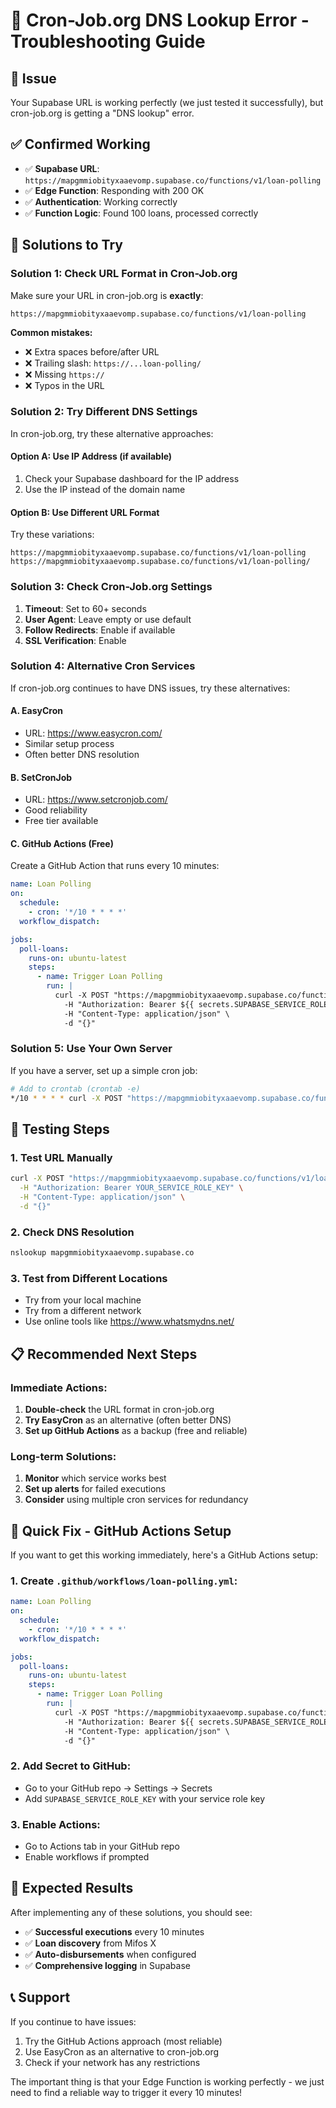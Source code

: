 # 🔧 Cron-Job.org DNS Lookup Error - Troubleshooting Guide

## 🎯 Issue
Your Supabase URL is working perfectly (we just tested it successfully), but cron-job.org is getting a "DNS lookup" error.

## ✅ Confirmed Working
- ✅ **Supabase URL**: `https://mapgmmiobityxaaevomp.supabase.co/functions/v1/loan-polling`
- ✅ **Edge Function**: Responding with 200 OK
- ✅ **Authentication**: Working correctly
- ✅ **Function Logic**: Found 100 loans, processed correctly

## 🔧 Solutions to Try

### Solution 1: Check URL Format in Cron-Job.org
Make sure your URL in cron-job.org is **exactly**:
```
https://mapgmmiobityxaaevomp.supabase.co/functions/v1/loan-polling
```

**Common mistakes:**
- ❌ Extra spaces before/after URL
- ❌ Trailing slash: `https://...loan-polling/`
- ❌ Missing `https://`
- ❌ Typos in the URL

### Solution 2: Try Different DNS Settings
In cron-job.org, try these alternative approaches:

#### Option A: Use IP Address (if available)
1. Check your Supabase dashboard for the IP address
2. Use the IP instead of the domain name

#### Option B: Use Different URL Format
Try these variations:
```
https://mapgmmiobityxaaevomp.supabase.co/functions/v1/loan-polling
https://mapgmmiobityxaaevomp.supabase.co/functions/v1/loan-polling/
```

### Solution 3: Check Cron-Job.org Settings
1. **Timeout**: Set to 60+ seconds
2. **User Agent**: Leave empty or use default
3. **Follow Redirects**: Enable if available
4. **SSL Verification**: Enable

### Solution 4: Alternative Cron Services
If cron-job.org continues to have DNS issues, try these alternatives:

#### A. EasyCron
- URL: https://www.easycron.com/
- Similar setup process
- Often better DNS resolution

#### B. SetCronJob
- URL: https://www.setcronjob.com/
- Good reliability
- Free tier available

#### C. GitHub Actions (Free)
Create a GitHub Action that runs every 10 minutes:
```yaml
name: Loan Polling
on:
  schedule:
    - cron: '*/10 * * * *'
  workflow_dispatch:

jobs:
  poll-loans:
    runs-on: ubuntu-latest
    steps:
      - name: Trigger Loan Polling
        run: |
          curl -X POST "https://mapgmmiobityxaaevomp.supabase.co/functions/v1/loan-polling" \
            -H "Authorization: Bearer ${{ secrets.SUPABASE_SERVICE_ROLE_KEY }}" \
            -H "Content-Type: application/json" \
            -d "{}"
```

### Solution 5: Use Your Own Server
If you have a server, set up a simple cron job:
```bash
# Add to crontab (crontab -e)
*/10 * * * * curl -X POST "https://mapgmmiobityxaaevomp.supabase.co/functions/v1/loan-polling" -H "Authorization: Bearer YOUR_SERVICE_ROLE_KEY" -H "Content-Type: application/json" -d "{}"
```

## 🧪 Testing Steps

### 1. Test URL Manually
```bash
curl -X POST "https://mapgmmiobityxaaevomp.supabase.co/functions/v1/loan-polling" \
  -H "Authorization: Bearer YOUR_SERVICE_ROLE_KEY" \
  -H "Content-Type: application/json" \
  -d "{}"
```

### 2. Check DNS Resolution
```bash
nslookup mapgmmiobityxaaevomp.supabase.co
```

### 3. Test from Different Locations
- Try from your local machine
- Try from a different network
- Use online tools like https://www.whatsmydns.net/

## 📋 Recommended Next Steps

### Immediate Actions:
1. **Double-check** the URL format in cron-job.org
2. **Try EasyCron** as an alternative (often better DNS)
3. **Set up GitHub Actions** as a backup (free and reliable)

### Long-term Solutions:
1. **Monitor** which service works best
2. **Set up alerts** for failed executions
3. **Consider** using multiple cron services for redundancy

## 🎯 Quick Fix - GitHub Actions Setup

If you want to get this working immediately, here's a GitHub Actions setup:

### 1. Create `.github/workflows/loan-polling.yml`:
```yaml
name: Loan Polling
on:
  schedule:
    - cron: '*/10 * * * *'
  workflow_dispatch:

jobs:
  poll-loans:
    runs-on: ubuntu-latest
    steps:
      - name: Trigger Loan Polling
        run: |
          curl -X POST "https://mapgmmiobityxaaevomp.supabase.co/functions/v1/loan-polling" \
            -H "Authorization: Bearer ${{ secrets.SUPABASE_SERVICE_ROLE_KEY }}" \
            -H "Content-Type: application/json" \
            -d "{}"
```

### 2. Add Secret to GitHub:
- Go to your GitHub repo → Settings → Secrets
- Add `SUPABASE_SERVICE_ROLE_KEY` with your service role key

### 3. Enable Actions:
- Go to Actions tab in your GitHub repo
- Enable workflows if prompted

## 🎉 Expected Results

After implementing any of these solutions, you should see:
- ✅ **Successful executions** every 10 minutes
- ✅ **Loan discovery** from Mifos X
- ✅ **Auto-disbursements** when configured
- ✅ **Comprehensive logging** in Supabase

## 📞 Support

If you continue to have issues:
1. Try the GitHub Actions approach (most reliable)
2. Use EasyCron as an alternative to cron-job.org
3. Check if your network has any restrictions

The important thing is that your Edge Function is working perfectly - we just need to find a reliable way to trigger it every 10 minutes!


